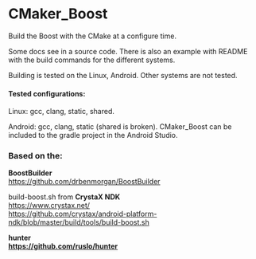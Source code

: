 # CMaker_Boost
Build the Boost with the CMake at a configure time.

Some docs see in a source code. There is also an example with README with the build commands for the different systems.

Building is tested on the Linux, Android. Other systems are not tested.

#### Tested configurations:

Linux: gcc, clang, static, shared.

Android: gcc, clang, static (shared is broken). CMaker_Boost can be included to the gradle project in the Android Studio.

### Based on the:

<b>BoostBuilder</b><br />
https://github.com/drbenmorgan/BoostBuilder

build-boost.sh from <b>CrystaX NDK</b><br />
https://www.crystax.net/  <br />
https://github.com/crystax/android-platform-ndk/blob/master/build/tools/build-boost.sh

<b>hunter<b><br />
https://github.com/ruslo/hunter
